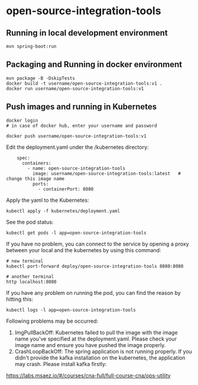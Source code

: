 # open-source-integration-tools

## Running in local development environment

```
mvn spring-boot:run
```

## Packaging and Running in docker environment

```
mvn package -B -DskipTests
docker build -t username/open-source-integration-tools:v1 .
docker run username/open-source-integration-tools:v1
```

## Push images and running in Kubernetes

```
docker login 
# in case of docker hub, enter your username and password

docker push username/open-source-integration-tools:v1
```

Edit the deployment.yaml under the /kubernetes directory:
```
    spec:
      containers:
        - name: open-source-integration-tools
          image: username/open-source-integration-tools:latest   # change this image name
          ports:
            - containerPort: 8080

```

Apply the yaml to the Kubernetes:
```
kubectl apply -f kubernetes/deployment.yaml
```

See the pod status:
```
kubectl get pods -l app=open-source-integration-tools
```

If you have no problem, you can connect to the service by opening a proxy between your local and the kubernetes by using this command:
```
# new terminal
kubectl port-forward deploy/open-source-integration-tools 8080:8080

# another terminal
http localhost:8080
```

If you have any problem on running the pod, you can find the reason by hitting this:
```
kubectl logs -l app=open-source-integration-tools
```

Following problems may be occurred:

1. ImgPullBackOff:  Kubernetes failed to pull the image with the image name you've specified at the deployment.yaml. Please check your image name and ensure you have pushed the image properly.
1. CrashLoopBackOff: The spring application is not running properly. If you didn't provide the kafka installation on the kubernetes, the application may crash. Please install kafka firstly:

https://labs.msaez.io/#/courses/cna-full/full-course-cna/ops-utility

